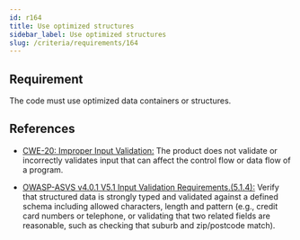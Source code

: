 ```yaml
---
id: r164
title: Use optimized structures
sidebar_label: Use optimized structures
slug: /criteria/requirements/164
---
```


## Requirement

The code must use optimized data containers or structures.

## References

- [CWE-20: Improper Input Validation:](https://cwe.mitre.org/data/definitions/20.html)
The product does not validate
or incorrectly validates input
that can affect the control flow
or data flow of a program.

- [OWASP-ASVS v4.0.1 V5.1 Input Validation Requirements.(5.1.4):](https://owasp.org/www-pdf-archive/OWASP_Application_Security_Verification_Standard_4.0-en.pdf)
Verify that structured data
is strongly typed and validated
against a defined schema including allowed characters,
length and pattern (e.g., credit card numbers or telephone,
or validating that two related fields are reasonable,
such as checking that suburb and zip/postcode match).

